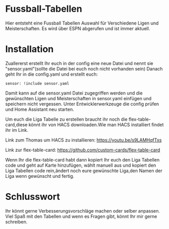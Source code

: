 # Fussball-Tabellen

Hier entsteht eine Fussball Tabellen Auswahl für Verschiedene Ligen und Meisterschaften.
Es wird über ESPN abgerufen und ist immer aktuell.




# Installation

Zuallererst erstellt Ihr euch in der config eine neue Datei und nennt sie "sensor.yaml"(sollte die Datei bei euch noch nicht vorhanden sein)
Danach geht Ihr in die config.yaml und erstellt euch: 

```sensor: !include sensor.yaml```

Damit kann auf die sensor.yaml Datei zugegriffen werden und die gewünschten Ligen und Meisterschaften in sensor.yaml einfügen und speichern nicht vergessen.
Unter Entwicklerwerkzeuge die config prüfen und Home Assistant neu starten.

Um euch die Liga Tabelle zu erstellen braucht ihr noch die flex-table-card,diese könnt ihr von HACS downloaden.Wie man HACS installiert findet ihr im Link.

Link zum Thomas um HACS zu installieren: https://youtu.be/s9LAMHqfTxs

Link zur flex-table-card: https://github.com/custom-cards/flex-table-card


Wenn Ihr die flex-table-card habt dann kopiert Ihr euch den Liga Tabellen code und geht auf Karte hinzufügen, wählt manuell aus und kopiert den Liga Tabellen code rein,ändert noch eure gewünschte Liga,den Namen der Liga wenn gewünscht und fertig.



# Schlusswort

Ihr könnt gerne Verbesserungsvorschläge machen oder selber anpassen.
Viel Spaß mit den Tabellen und wenn es Fragen gibt, könnt Ihr mir gerne schreiben.
